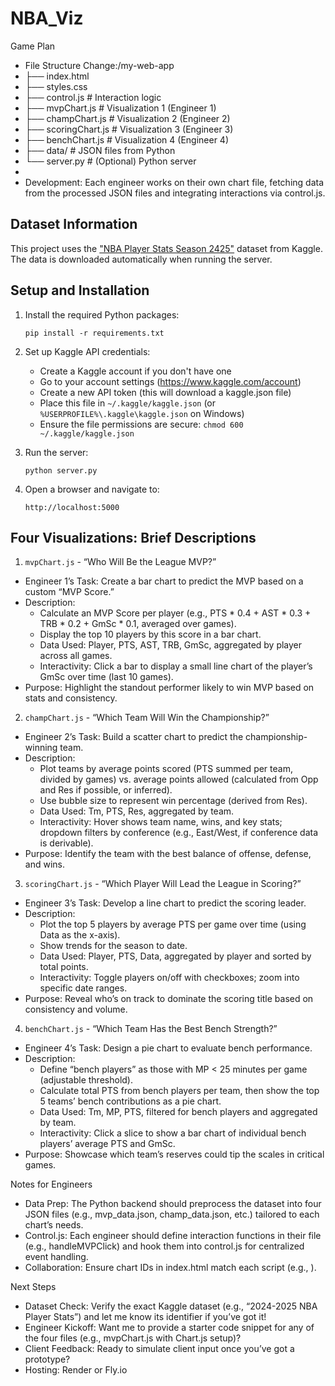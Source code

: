 # NBA_Viz

Game Plan
* File Structure Change:/my-web-app
* ├── index.html
* ├── styles.css
* ├── control.js          # Interaction logic
* ├── mvpChart.js        # Visualization 1 (Engineer 1)
* ├── champChart.js      # Visualization 2 (Engineer 2)
* ├── scoringChart.js    # Visualization 3 (Engineer 3)
* ├── benchChart.js      # Visualization 4 (Engineer 4)
* ├── data/              # JSON files from Python
* └── server.py          # (Optional) Python server
* 
* Development: Each engineer works on their own chart file, fetching data from the processed JSON files and integrating interactions via control.js.

## Dataset Information

This project uses the ["NBA Player Stats Season 2425"](https://www.kaggle.com/datasets/eduardopalmieri/nba-player-stats-season-2425) dataset from Kaggle. The data is downloaded automatically when running the server.

## Setup and Installation

1. Install the required Python packages:
   ```
   pip install -r requirements.txt
   ```

2. Set up Kaggle API credentials:
   - Create a Kaggle account if you don't have one
   - Go to your account settings (https://www.kaggle.com/account)
   - Create a new API token (this will download a kaggle.json file)
   - Place this file in `~/.kaggle/kaggle.json` (or `%USERPROFILE%\.kaggle\kaggle.json` on Windows)
   - Ensure the file permissions are secure: `chmod 600 ~/.kaggle/kaggle.json`

3. Run the server:
   ```
   python server.py
   ```

4. Open a browser and navigate to:
   ```
   http://localhost:5000
   ```

## Four Visualizations: Brief Descriptions
1. `mvpChart.js` - “Who Will Be the League MVP?”
* Engineer 1’s Task: Create a bar chart to predict the MVP based on a custom “MVP Score.”
* Description:
    * Calculate an MVP Score per player (e.g., PTS * 0.4 + AST * 0.3 + TRB * 0.2 + GmSc * 0.1, averaged over games).
    * Display the top 10 players by this score in a bar chart.
    * Data Used: Player, PTS, AST, TRB, GmSc, aggregated by player across all games.
    * Interactivity: Click a bar to display a small line chart of the player’s GmSc over time (last 10 games).
* Purpose: Highlight the standout performer likely to win MVP based on stats and consistency.
2. `champChart.js` - “Which Team Will Win the Championship?”
* Engineer 2’s Task: Build a scatter chart to predict the championship-winning team.
* Description:
    * Plot teams by average points scored (PTS summed per team, divided by games) vs. average points allowed (calculated from Opp and Res if possible, or inferred).
    * Use bubble size to represent win percentage (derived from Res).
    * Data Used: Tm, PTS, Res, aggregated by team.
    * Interactivity: Hover shows team name, wins, and key stats; dropdown filters by conference (e.g., East/West, if conference data is derivable).
* Purpose: Identify the team with the best balance of offense, defense, and wins.
3. `scoringChart.js` - “Which Player Will Lead the League in Scoring?”
* Engineer 3’s Task: Develop a line chart to predict the scoring leader.
* Description:
    * Plot the top 5 players by average PTS per game over time (using Data as the x-axis).
    * Show trends for the season to date.
    * Data Used: Player, PTS, Data, aggregated by player and sorted by total points.
    * Interactivity: Toggle players on/off with checkboxes; zoom into specific date ranges.
* Purpose: Reveal who’s on track to dominate the scoring title based on consistency and volume.
4. `benchChart.js` - “Which Team Has the Best Bench Strength?”
* Engineer 4’s Task: Design a pie chart to evaluate bench performance.
* Description:
    * Define “bench players” as those with MP < 25 minutes per game (adjustable threshold).
    * Calculate total PTS from bench players per team, then show the top 5 teams’ bench contributions as a pie chart.
    * Data Used: Tm, MP, PTS, filtered for bench players and aggregated by team.
    * Interactivity: Click a slice to show a bar chart of individual bench players’ average PTS and GmSc.
* Purpose: Showcase which team’s reserves could tip the scales in critical games.

Notes for Engineers
* Data Prep: The Python backend should preprocess the dataset into four JSON files (e.g., mvp_data.json, champ_data.json, etc.) tailored to each chart’s needs.
* Control.js: Each engineer should define interaction functions in their file (e.g., handleMVPClick) and hook them into control.js for centralized event handling.
* Collaboration: Ensure chart IDs in index.html match each script (e.g., ).

Next Steps
* Dataset Check: Verify the exact Kaggle dataset (e.g., “2024-2025 NBA Player Stats”) and let me know its identifier if you’ve got it!
* Engineer Kickoff: Want me to provide a starter code snippet for any of the four files (e.g., mvpChart.js with Chart.js setup)?
* Client Feedback: Ready to simulate client input once you’ve got a prototype?
* Hosting: Render or Fly.io
